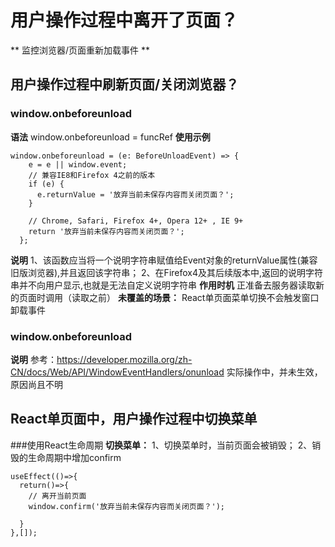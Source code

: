 # 用户操作过程中离开了页面？
** 监控浏览器/页面重新加载事件 **
## 用户操作过程中刷新页面/关闭浏览器？
### window.onbeforeunload
**语法**
window.onbeforeunload = funcRef
**使用示例**
```
window.onbeforeunload = (e: BeforeUnloadEvent) => {
    e = e || window.event;
    // 兼容IE8和Firefox 4之前的版本
    if (e) {
      e.returnValue = '放弃当前未保存内容而关闭页面？';
    }

    // Chrome, Safari, Firefox 4+, Opera 12+ , IE 9+
    return '放弃当前未保存内容而关闭页面？';
  };
```
**说明**
1、该函数应当将一个说明字符串赋值给Event对象的returnValue属性(兼容旧版浏览器),并且返回该字符串；
2、在Firefox4及其后续版本中,返回的说明字符串并不向用户显示,也就是无法自定义说明字符串
**作用时机**
   正准备去服务器读取新的页面时调用（读取之前）
**未覆盖的场景：**
    React单页面菜单切换不会触发窗口卸载事件  
### window.onbeforeunload
**说明**
  参考：https://developer.mozilla.org/zh-CN/docs/Web/API/WindowEventHandlers/onunload
  实际操作中，并未生效，原因尚且不明
## React单页面中，用户操作过程中切换菜单
###使用React生命周期
**切换菜单：**
  1、切换菜单时，当前页面会被销毁；
  2、销毁的生命周期中增加confirm
  ```
 useEffect(()=>{
    return()=>{
      // 离开当前页面
      window.confirm('放弃当前未保存内容而关闭页面？');

    }
  },[]);

```
  




